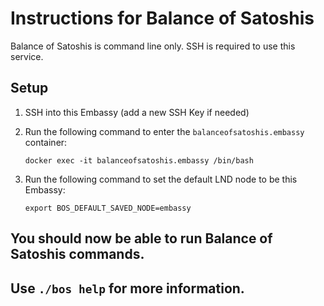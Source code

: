 # Instructions for Balance of Satoshis

Balance of Satoshis is command line only. SSH is required to use this service.

## Setup 

1. SSH into this Embassy (add a new SSH Key if needed)



2. Run the following command to enter the `balanceofsatoshis.embassy` container:

    `docker exec -it balanceofsatoshis.embassy /bin/bash`

3. Run the following command to set the default LND node to be this Embassy:

    `export BOS_DEFAULT_SAVED_NODE=embassy`


## You should now be able to run Balance of Satoshis commands. 

## Use `./bos help` for more information.